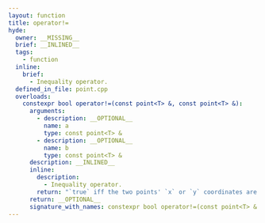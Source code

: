 ```yaml
---
layout: function
title: operator!=
hyde:
  owner: __MISSING__
  brief: __INLINED__
  tags:
    - function
  inline:
    brief:
      - Inequality operator.
  defined_in_file: point.cpp
  overloads:
    constexpr bool operator!=(const point<T> &, const point<T> &):
      arguments:
        - description: __OPTIONAL__
          name: a
          type: const point<T> &
        - description: __OPTIONAL__
          name: b
          type: const point<T> &
      description: __INLINED__
      inline:
        description:
          - Inequality operator.
        return: "`true` iff the two points' `x` or `y` coordinates are memberwise inequal."
      return: __OPTIONAL__
      signature_with_names: constexpr bool operator!=(const point<T> & a, const point<T> & b)
---
```

